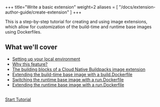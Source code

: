 +++
title="Write a basic extension"
weight=2
aliases = [
  "/docs/extension-author-guide/create-extension"
  ]
+++

This is a step-by-step tutorial for creating and using image extensions, which allow for customization of the build-time and runtime base images using Dockerfiles.

<!--more-->

## What we'll cover

- [Setting up your local environment](/docs/for-buildpack-authors/tutorials/basic-extension/01_setup-local-environment)
- [Why this feature?](/docs/for-buildpack-authors/tutorials/basic-extension/02_why-dockerfiles)
- [The building blocks of a Cloud Native Buildpacks image extension](/docs/for-buildpack-authors/tutorials/basic-extension/03_building-blocks-extension)
- [Extending the build-time base image with a build.Dockerfile](/docs/for-buildpack-authors/tutorials/basic-extension/04_build-dockerfile)
- [Switching the runtime base image with a run.Dockerfile](/docs/for-buildpack-authors/tutorials/basic-extension/05_run-dockerfile-switch)
- [Extending the runtime base image with a run.Dockerfile](/docs/for-buildpack-authors/tutorials/basic-extension/06_run-dockerfile-extend)

<br>

<a href="/docs/for-buildpack-authors/tutorials/basic-extension/01_setup-local-environment" class="button bg-pink">
  Start Tutorial
</a>
